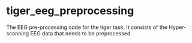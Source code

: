 # tiger_eeg_preprocessing
The EEG pre-processing code for the tiger task. It consists of the Hyper-scanning EEG data that needs to be preprocessed.
